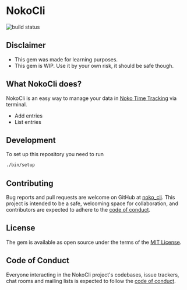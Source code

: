 # NokoCli

![build status](https://github.com/juanvqz/noko_cli/actions/workflows/main.yml/badge.svg)

## Disclaimer

- This gem was made for learning purposes.
- This gem is WIP. Use it by your own risk, it should be safe though.

## What NokoCli does?

NokoCli is an easy way to manage your data in [Noko Time Tracking](https://nokotime.com/) via terminal.
- Add entries
- List entries

## Development

To set up this repository you need to run
```bash
./bin/setup
```

## Contributing

Bug reports and pull requests are welcome on GitHub at [noko_cli](https://github.com/juanvqz/noko_cli).
This project is intended to be a safe, welcoming space for collaboration,
and contributors are expected to adhere to the [code of conduct](https://github.com/juanvqz/noko_cli/blob/master/CODE_OF_CONDUCT.md).

## License

The gem is available as open source under the terms of the [MIT License](https://opensource.org/licenses/MIT).

## Code of Conduct

Everyone interacting in the NokoCli project's codebases, issue trackers,
chat rooms and mailing lists is expected to follow the
[code of conduct](https://github.com/juanvqz/noko_cli/blob/master/CODE_OF_CONDUCT.md).
